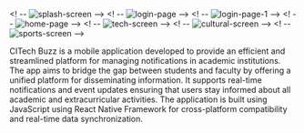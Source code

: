 <! --  ![splash-screen](https://github.com/user-attachments/assets/e989c799-6816-432c-b7ea-95e79ad019b7) -->
<! -- ![login-page](https://github.com/user-attachments/assets/7c16ff1d-8c9d-4f94-bc32-7ab25005259a) -->
<! -- ![login-page-1](https://github.com/user-attachments/assets/eebb04fb-6004-496c-bcb6-2f06ea9c5e99) -->
<! -- ![home-page](https://github.com/user-attachments/assets/747861c3-5969-4b0a-91c3-7cecb1ddbc60) -->
<! -- ![tech-screen](https://github.com/user-attachments/assets/387049c3-d7b5-427e-8e3b-d23dba74f6ce) -->
<! -- ![cultural-screen](https://github.com/user-attachments/assets/685c0c72-c569-4db7-a397-ba0478da759f) -->
<! -- ![sports-screen](https://github.com/user-attachments/assets/f3e00597-f166-41cc-9656-09345ee40b64)  -->


CITech Buzz is a mobile application developed to provide an efficient and streamlined platform for managing notifications in academic institutions.
The app aims to bridge the gap between students and faculty by offering a unified platform for disseminating information.
It supports real-time notifications and event updates ensuring that users stay informed about all academic and extracurricular activities.
The application is built using JavaScript using React Native Framework for cross-platform compatibility and real-time data synchronization.
